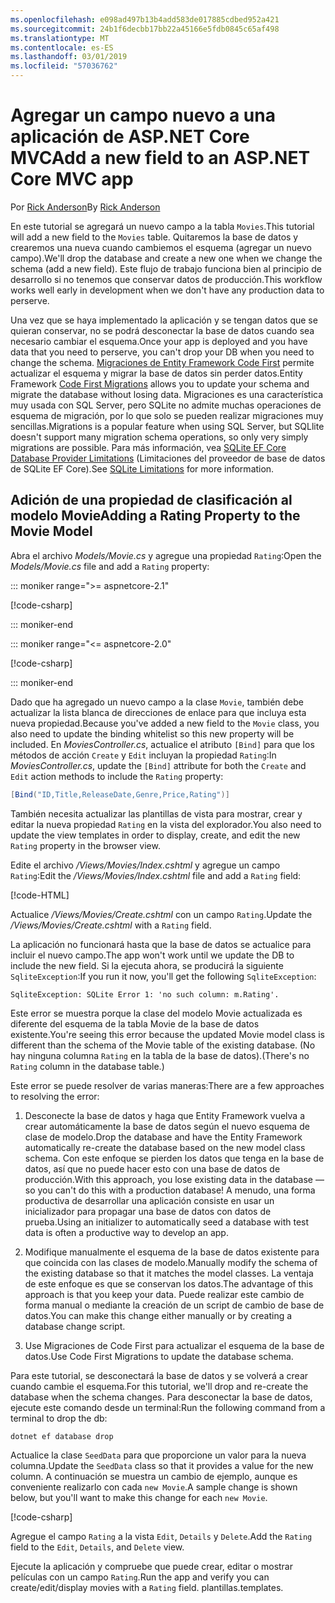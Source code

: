 ```yaml
---
ms.openlocfilehash: e098ad497b13b4add583de017885cdbed952a421
ms.sourcegitcommit: 24b1f6decbb17bb22a45166e5fdb0845c65af498
ms.translationtype: MT
ms.contentlocale: es-ES
ms.lasthandoff: 03/01/2019
ms.locfileid: "57036762"
---
```

<!-- This include not used by windows version -->
# <a name="add-a-new-field-to-an-aspnet-core-mvc-app"></a><span data-ttu-id="527c6-101">Agregar un campo nuevo a una aplicación de ASP.NET Core MVC</span><span class="sxs-lookup"><span data-stu-id="527c6-101">Add a new field to an ASP.NET Core MVC app</span></span>

<span data-ttu-id="527c6-102">Por [Rick Anderson](https://twitter.com/RickAndMSFT)</span><span class="sxs-lookup"><span data-stu-id="527c6-102">By [Rick Anderson](https://twitter.com/RickAndMSFT)</span></span>

<span data-ttu-id="527c6-103">En este tutorial se agregará un nuevo campo a la tabla `Movies`.</span><span class="sxs-lookup"><span data-stu-id="527c6-103">This tutorial will add a new field to the `Movies` table.</span></span> <span data-ttu-id="527c6-104">Quitaremos la base de datos y crearemos una nueva cuando cambiemos el esquema (agregar un nuevo campo).</span><span class="sxs-lookup"><span data-stu-id="527c6-104">We'll drop the database and create a new one when we change the schema (add a new field).</span></span> <span data-ttu-id="527c6-105">Este flujo de trabajo funciona bien al principio de desarrollo si no tenemos que conservar datos de producción.</span><span class="sxs-lookup"><span data-stu-id="527c6-105">This workflow works well early in development when we don't have any production data to perserve.</span></span>

<span data-ttu-id="527c6-106">Una vez que se haya implementado la aplicación y se tengan datos que se quieran conservar, no se podrá desconectar la base de datos cuando sea necesario cambiar el esquema.</span><span class="sxs-lookup"><span data-stu-id="527c6-106">Once your app is deployed and you have data that you need to perserve, you can't drop your DB when you need to change the schema.</span></span> <span data-ttu-id="527c6-107">[Migraciones de Entity Framework Code First](/ef/core/get-started/aspnetcore/new-db) permite actualizar el esquema y migrar la base de datos sin perder datos.</span><span class="sxs-lookup"><span data-stu-id="527c6-107">Entity Framework [Code First Migrations](/ef/core/get-started/aspnetcore/new-db) allows you to update your schema and migrate the database without losing data.</span></span> <span data-ttu-id="527c6-108">Migraciones es una característica muy usada con SQL Server, pero SQLite no admite muchas operaciones de esquema de migración, por lo que solo se pueden realizar migraciones muy sencillas.</span><span class="sxs-lookup"><span data-stu-id="527c6-108">Migrations is a popular feature when using SQL Server, but SQLlite doesn't support many migration schema operations, so only very simply migrations are possible.</span></span> <span data-ttu-id="527c6-109">Para más información, vea [SQLite EF Core Database Provider Limitations](/ef/core/providers/sqlite/limitations) (Limitaciones del proveedor de base de datos de SQLite EF Core).</span><span class="sxs-lookup"><span data-stu-id="527c6-109">See [SQLite Limitations](/ef/core/providers/sqlite/limitations) for more information.</span></span>

## <a name="adding-a-rating-property-to-the-movie-model"></a><span data-ttu-id="527c6-110">Adición de una propiedad de clasificación al modelo Movie</span><span class="sxs-lookup"><span data-stu-id="527c6-110">Adding a Rating Property to the Movie Model</span></span>

<span data-ttu-id="527c6-111">Abra el archivo *Models/Movie.cs* y agregue una propiedad `Rating`:</span><span class="sxs-lookup"><span data-stu-id="527c6-111">Open the *Models/Movie.cs* file and add a `Rating` property:</span></span>

::: moniker range=">= aspnetcore-2.1"

[!code-csharp[](~/tutorials/first-mvc-app/start-mvc/sample/MvcMovie21/Models/MovieDateRating.cs?highlight=12&name=snippet)]

::: moniker-end

::: moniker range="<= aspnetcore-2.0"

[!code-csharp[](~/tutorials/first-mvc-app/start-mvc/sample/MvcMovie/Models/MovieDateRating.cs?highlight=11&range=7-18)]

::: moniker-end

<span data-ttu-id="527c6-112">Dado que ha agregado un nuevo campo a la clase `Movie`, también debe actualizar la lista blanca de direcciones de enlace para que incluya esta nueva propiedad.</span><span class="sxs-lookup"><span data-stu-id="527c6-112">Because you've added a new field to the `Movie` class, you also need to update the binding whitelist so this new property will be included.</span></span> <span data-ttu-id="527c6-113">En *MoviesController.cs*, actualice el atributo `[Bind]` para que los métodos de acción `Create` y `Edit` incluyan la propiedad `Rating`:</span><span class="sxs-lookup"><span data-stu-id="527c6-113">In *MoviesController.cs*, update the `[Bind]` attribute for both the `Create` and `Edit` action methods to include the `Rating` property:</span></span>

```csharp
[Bind("ID,Title,ReleaseDate,Genre,Price,Rating")]
   ```

<span data-ttu-id="527c6-114">También necesita actualizar las plantillas de vista para mostrar, crear y editar la nueva propiedad `Rating` en la vista del explorador.</span><span class="sxs-lookup"><span data-stu-id="527c6-114">You also need to update the view templates in order to display, create, and edit the new `Rating` property in the browser view.</span></span>

<span data-ttu-id="527c6-115">Edite el archivo */Views/Movies/Index.cshtml* y agregue un campo `Rating`:</span><span class="sxs-lookup"><span data-stu-id="527c6-115">Edit the */Views/Movies/Index.cshtml* file and add a `Rating` field:</span></span>

[!code-HTML[](~/tutorials/first-mvc-app/start-mvc/sample/MvcMovie/Views/Movies/IndexGenreRating.cshtml?highlight=17,39&range=24-64)]

<span data-ttu-id="527c6-116">Actualice */Views/Movies/Create.cshtml* con un campo `Rating`.</span><span class="sxs-lookup"><span data-stu-id="527c6-116">Update the */Views/Movies/Create.cshtml* with a `Rating` field.</span></span>

<span data-ttu-id="527c6-117">La aplicación no funcionará hasta que la base de datos se actualice para incluir el nuevo campo.</span><span class="sxs-lookup"><span data-stu-id="527c6-117">The app won't work until we update the DB to include the new field.</span></span> <span data-ttu-id="527c6-118">Si la ejecuta ahora, se producirá la siguiente `SqliteException`:</span><span class="sxs-lookup"><span data-stu-id="527c6-118">If you run it now, you'll get the following `SqliteException`:</span></span>

```
SqliteException: SQLite Error 1: 'no such column: m.Rating'.
```

<span data-ttu-id="527c6-119">Este error se muestra porque la clase del modelo Movie actualizada es diferente del esquema de la tabla Movie de la base de datos existente.</span><span class="sxs-lookup"><span data-stu-id="527c6-119">You're seeing this error because the updated Movie model class is different than the schema of the Movie table of the existing database.</span></span> <span data-ttu-id="527c6-120">(No hay ninguna columna `Rating` en la tabla de la base de datos).</span><span class="sxs-lookup"><span data-stu-id="527c6-120">(There's no `Rating` column in the database table.)</span></span>

<span data-ttu-id="527c6-121">Este error se puede resolver de varias maneras:</span><span class="sxs-lookup"><span data-stu-id="527c6-121">There are a few approaches to resolving the error:</span></span>

1. <span data-ttu-id="527c6-122">Desconecte la base de datos y haga que Entity Framework vuelva a crear automáticamente la base de datos según el nuevo esquema de clase de modelo.</span><span class="sxs-lookup"><span data-stu-id="527c6-122">Drop the database and have the Entity Framework automatically re-create the database based on the new model class schema.</span></span> <span data-ttu-id="527c6-123">Con este enfoque se pierden los datos que tenga en la base de datos, así que no puede hacer esto con una base de datos de producción.</span><span class="sxs-lookup"><span data-stu-id="527c6-123">With this approach, you lose existing data in the database — so you can't do this with a production database!</span></span> <span data-ttu-id="527c6-124">A menudo, una forma productiva de desarrollar una aplicación consiste en usar un inicializador para propagar una base de datos con datos de prueba.</span><span class="sxs-lookup"><span data-stu-id="527c6-124">Using an initializer to automatically seed a database with test data is often a productive way to develop an app.</span></span>

2. <span data-ttu-id="527c6-125">Modifique manualmente el esquema de la base de datos existente para que coincida con las clases de modelo.</span><span class="sxs-lookup"><span data-stu-id="527c6-125">Manually modify the schema of the existing database so that it matches the model classes.</span></span> <span data-ttu-id="527c6-126">La ventaja de este enfoque es que se conservan los datos.</span><span class="sxs-lookup"><span data-stu-id="527c6-126">The advantage of this approach is that you keep your data.</span></span> <span data-ttu-id="527c6-127">Puede realizar este cambio de forma manual o mediante la creación de un script de cambio de base de datos.</span><span class="sxs-lookup"><span data-stu-id="527c6-127">You can make this change either manually or by creating a database change script.</span></span>

3. <span data-ttu-id="527c6-128">Use Migraciones de Code First para actualizar el esquema de la base de datos.</span><span class="sxs-lookup"><span data-stu-id="527c6-128">Use Code First Migrations to update the database schema.</span></span>

<span data-ttu-id="527c6-129">Para este tutorial, se desconectará la base de datos y se volverá a crear cuando cambie el esquema.</span><span class="sxs-lookup"><span data-stu-id="527c6-129">For this tutorial, we'll drop and re-create the database when the schema changes.</span></span> <span data-ttu-id="527c6-130">Para desconectar la base de datos, ejecute este comando desde un terminal:</span><span class="sxs-lookup"><span data-stu-id="527c6-130">Run the following command from a terminal to drop the db:</span></span>

`dotnet ef database drop`

<span data-ttu-id="527c6-131">Actualice la clase `SeedData` para que proporcione un valor para la nueva columna.</span><span class="sxs-lookup"><span data-stu-id="527c6-131">Update the `SeedData` class so that it provides a value for the new column.</span></span> <span data-ttu-id="527c6-132">A continuación se muestra un cambio de ejemplo, aunque es conveniente realizarlo con cada `new Movie`.</span><span class="sxs-lookup"><span data-stu-id="527c6-132">A sample change is shown below, but you'll want to make this change for each `new Movie`.</span></span>

[!code-csharp[](~/tutorials/first-mvc-app/start-mvc/sample/MvcMovie/Models/SeedDataRating.cs?name=snippet1&highlight=6)]

<span data-ttu-id="527c6-133">Agregue el campo `Rating` a la vista `Edit`, `Details` y `Delete`.</span><span class="sxs-lookup"><span data-stu-id="527c6-133">Add the `Rating` field to the `Edit`, `Details`, and `Delete` view.</span></span>

<span data-ttu-id="527c6-134">Ejecute la aplicación y compruebe que puede crear, editar o mostrar películas con un campo `Rating`.</span><span class="sxs-lookup"><span data-stu-id="527c6-134">Run the app and verify you can create/edit/display movies with a `Rating` field.</span></span> <span data-ttu-id="527c6-135">plantillas.</span><span class="sxs-lookup"><span data-stu-id="527c6-135">templates.</span></span>
